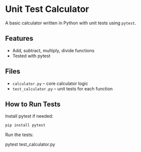 # Unit Test Calculator

A basic calculator written in Python with unit tests using `pytest`.

## Features

- Add, subtract, multiply, divide functions
- Tested with pytest

## Files

- `calculator.py` – core calculator logic
- `test_calculator.py` – unit tests for each function

## How to Run Tests

Install pytest if needed:
```bash
pip install pytest
```
Run the tests:

pytest test_calculator.py
